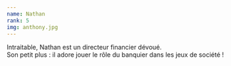 ```yaml
---
name: Nathan
rank: 5
img: anthony.jpg
---
```


Intraitable, Nathan est un directeur financier dévoué.   
Son petit plus : il adore jouer le rôle du banquier dans les jeux de société !
